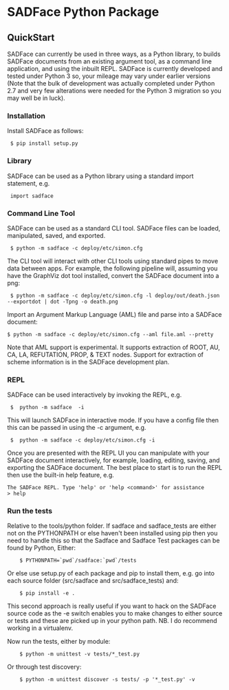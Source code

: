 # SADFace Python Package

## QuickStart

SADFace can currently be used in three ways, as a Python library, to builds SADFace documents from an existing argument tool, as a command line application, and using the inbuilt REPL. SADFace is currently developed and tested under Python 3 so, your mileage may vary under earlier versions (Note that the bulk of development was actually completed under Python 2.7 and very few alterations were needed for the Python 3 migration so you may well be in luck).


### Installation

Install SADFace as follows:

~~~~
 $ pip install setup.py
~~~~


### Library

SADFace can be used as a Python library using a standard import statement, e.g.

~~~~
 import sadface
~~~~



### Command Line Tool

SADFace can be used as a standard CLI tool. SADFace files can be loaded, manipulated, saved, and exported.
~~~~
 $ python -m sadface -c deploy/etc/simon.cfg
~~~~

The CLI tool will interact with other CLI tools using standard pipes to move data between apps. For example, the following pipeline will, assuming you have the GraphViz dot tool installed, convert the SADFace document into a png:

~~~~
 $ python -m sadface -c deploy/etc/simon.cfg -l deploy/out/death.json --exportdot | dot -Tpng -o death.png
~~~~

Import an Argument Markup Language (AML) file and parse into a SADFace document:

~~~~
$ python -m sadface -c deploy/etc/simon.cfg --aml file.aml --pretty
~~~~

Note that AML support is experimental. It supports extraction of ROOT, AU, CA, LA, REFUTATION, PROP, & TEXT nodes. Support for extraction of scheme information is in the SADFace development plan.


### REPL

SADFace can be used interactively by invoking the REPL, e.g.

~~~~
 $  python -m sadface  -i
~~~~

This will launch SADFace in interactive mode. If you have a config file then this can be passed in using the -c argument, e.g.

~~~~
 $  python -m sadface -c deploy/etc/simon.cfg -i
~~~~

Once you are presented with the REPL UI you can manipulate with your SADFace document interactively, for example, loading, editing, saving, and exporting the SADFace document. The best place to start is to run the REPL then use the built-in help feature, e.g.

~~~~
The SADFace REPL. Type 'help' or 'help <command>' for assistance
> help

~~~~

### Run the tests

Relative to the tools/python folder. If sadface and sadface_tests are either not on the PYTHONPATH or else haven't been installed using pip then you need to handle this so that the Sadface and Sadface Test packages can be found by Python, Either:

~~~~
    $ PYTHONPATH=`pwd`/sadface:`pwd`/tests
~~~~

Or else use setup.py of each package and pip to install them, e.g. go into each source folder (src/sadface and src/sadface_tests) and:

~~~~
    $ pip install -e .
~~~~

This second approach is really useful if you want to hack on the SADFace source code as the -e switch enables you to make changes to either source or tests and these are picked up in your python path. NB. I do recommend working in a virtualenv.

Now run the tests, either by module:

~~~~
    $ python -m unittest -v tests/*_test.py
~~~~

Or through test discovery:
~~~~
    $ python -m unittest discover -s tests/ -p '*_test.py' -v
~~~~
